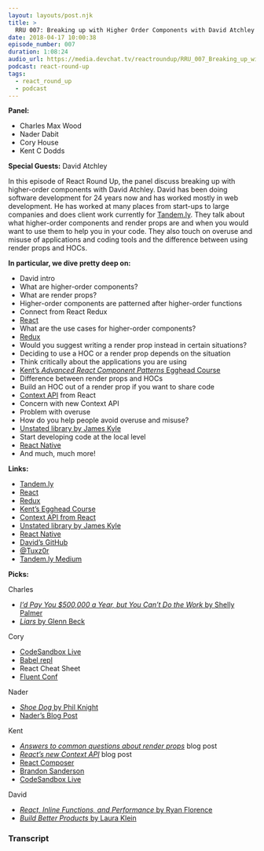 ```yaml
---
layout: layouts/post.njk
title: >
  RRU 007: Breaking up with Higher Order Components with David Atchley
date: 2018-04-17 10:00:38
episode_number: 007
duration: 1:08:24
audio_url: https://media.devchat.tv/reactroundup/RRU_007_Breaking_up_with_Higher_Order_Components_with_David_Atchley.mp3
podcast: react-round-up
tags:
  - react_round_up
  - podcast
---
```


**Panel:**

- Charles Max Wood
- Nader Dabit
- Cory House
- Kent C Dodds

**Special Guests:** David Atchley

In this episode of React Round Up, the panel discuss breaking up with higher-order components with David Atchley. David has been doing software development for 24 years now and has worked mostly in web development. He has worked at many places from start-ups to large companies and does client work currently for [Tandem.ly](https://tandem.ly/). They talk about what higher-order components and render props are and when you would want to use them to help you in your code. They also touch on overuse and misuse of applications and coding tools and the difference between using render props and HOCs.

**In particular, we dive pretty deep on:**

- David intro
- What are higher-order components?
- What are render props?
- Higher-order components are patterned after higher-order functions
- Connect from React Redux
- [React](https://reactjs.org/)
- What are the use cases for higher-order components?
- [Redux](https://redux.js.org/)
- Would you suggest writing a render prop instead in certain situations?
- Deciding to use a HOC or a render prop depends on the situation
- Think critically about the applications you are using
- [Kent’s _Advanced React Component Patterns_ Egghead Course](https://egghead.io/courses/advanced-react-component-patterns)
- Difference between render props and HOCs
- Build an HOC out of a render prop if you want to share code
- [Context API](https://reactjs.org/docs/context.html) from React
- Concern with new Context API
- Problem with overuse
- How do you help people avoid overuse and misuse?
- [Unstated library by James Kyle](https://github.com/jamiebuilds/unstated)
- Start developing code at the local level
- [React Native](https://facebook.github.io/react-native/)
- And much, much more!

**Links:**

- [Tandem.ly](https://tandem.ly/)
- [React](https://reactjs.org/)
- [Redux](https://redux.js.org/)
- [Kent’s Egghead Course](https://egghead.io/courses/advanced-react-component-patterns)
- [Context API from React](https://reactjs.org/docs/context.html)
- [Unstated library by James Kyle](https://github.com/jamiebuilds/unstated)
- [React Native](https://facebook.github.io/react-native/)
- [David’s GitHub](https://github.com/datchley)
- [@Tuxz0r](https://twitter.com/tuxz0r)
- [Tandem.ly Medium](https://medium.com/tandemly)

**Picks:**

Charles

- [_I’d Pay You \$500,000 a Year, but You Can’t Do the Work_ by Shelly Palmer](https://www.shellypalmer.com/2017/04/id-pay-500000-year-cant-work/)
- [_Liars_ by Glenn Beck](https://www.amazon.com/Liars-Progressives-Exploit-Fears-Control/dp/1476798885)

Cory

- [CodeSandbox Live](https://hackernoon.com/introducing-codesandbox-live-real-time-code-collaboration-in-the-browser-6d508cfc70c9)
- [Babel repl](https://babeljs.io/repl/)
- React Cheat Sheet
- [Fluent Conf](https://conferences.oreilly.com/fluent/fl-ca)

Nader

- [_Shoe Dog_ by Phil Knight](https://www.amazon.com/Shoe-Dog-Memoir-Creator-Nike-ebook/dp/B0176M1A44)
- [Nader’s Blog Post](https://tylermcginnis.com/building-serverless-react-graphql-apps-with-aws-appsync/)

Kent

- [_Answers to common questions about render props_](https://blog.kentcdodds.com/answers-to-common-questions-about-render-props-a9f84bb12d5d) blog post
- [_React’s new Context API_](https://medium.com/dailyjs/reacts-%25EF%25B8%258F-new-context-api-70c9fe01596b) blog post
- [React Composer](https://github.com/jamesplease/react-composer)
- [Brandon Sanderson](https://brandonsanderson.com/)
- [CodeSandbox Live](https://hackernoon.com/introducing-codesandbox-live-real-time-code-collaboration-in-the-browser-6d508cfc70c9)

David

- [_React, Inline Functions, and Performance_ by Ryan Florence](https://cdb.reacttraining.com/react-inline-functions-and-performance-bdff784f5578)
- [_Build Better Products_ by Laura Klein](https://www.amazon.com/Build-Better-Products-Successful-User-Centered/dp/1933820586)

### Transcript
